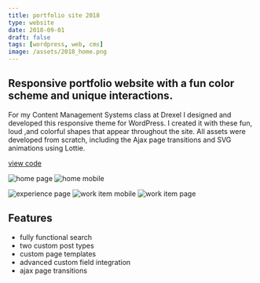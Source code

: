 ```yaml
---
title: portfolio site 2018
type: website
date: 2018-09-01
draft: false
tags: [wordpress, web, cms]
image: /assets/2018_home.png
---
```


## Responsive portfolio website with a fun color scheme and unique interactions.

For my Content Management Systems class at Drexel I designed and developed this
responsive theme for WordPress. I created it with these fun, loud ,and colorful
shapes that appear throughout the site. All assets were developed from scratch,
including the Ajax page transitions and SVG animations using Lottie.

[view code](https://github.com/claytercek/portfolio-2018)

![home page](/assets/2018_home-alt.png)
![home mobile](/assets/2018_home-mobile.png)

![experience page](/assets/2018_exp.png)
![work item mobile](/assets/2018_work-mobile.png)
![work item page](/assets/2018_work.png)

## Features

- fully functional search
- two custom post types
- custom page templates
- advanced custom field integration
- ajax page transitions
